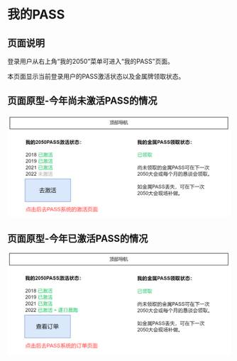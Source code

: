 # 我的PASS

## 页面说明

登录用户从右上角“我的2050”菜单可进入“我的PASS”页面。

本页面显示当前登录用户的PASS激活状态以及金属牌领取状态。

## 页面原型-今年尚未激活PASS的情况

![](../3/mypass-nonactive.png)

## 页面原型-今年已激活PASS的情况

![](../3/mypass-active.png)
